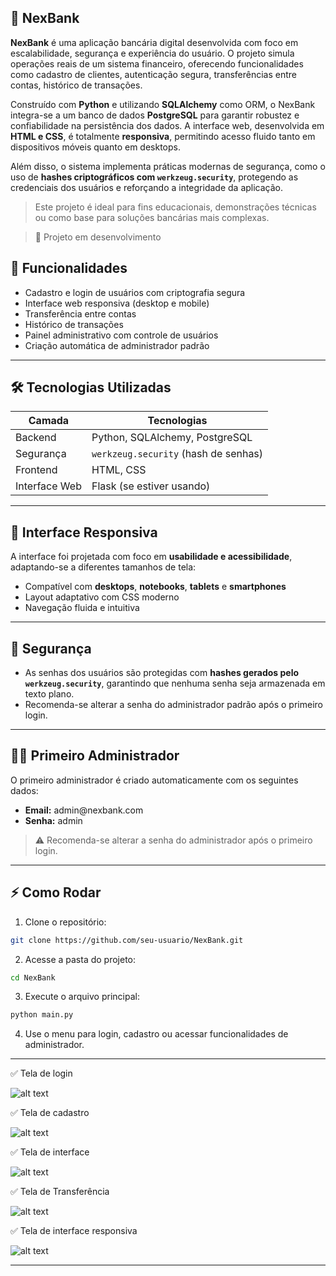 ## 🏦 NexBank

**NexBank** é uma aplicação bancária digital desenvolvida com foco em escalabilidade, segurança e experiência do usuário. O projeto simula operações reais de um sistema financeiro, oferecendo funcionalidades como cadastro de clientes, autenticação segura, transferências entre contas, histórico de transações.

Construído com **Python** e utilizando **SQLAlchemy** como ORM, o NexBank integra-se a um banco de dados **PostgreSQL** para garantir robustez e confiabilidade na persistência dos dados. A interface web, desenvolvida em **HTML e CSS**, é totalmente **responsiva**, permitindo acesso fluido tanto em dispositivos móveis quanto em desktops.

Além disso, o sistema implementa práticas modernas de segurança, como o uso de **hashes criptográficos com `werkzeug.security`**, protegendo as credenciais dos usuários e reforçando a integridade da aplicação.

> Este projeto é ideal para fins educacionais, demonstrações técnicas ou como base para soluções bancárias mais complexas.


> 🚧 Projeto em desenvolvimento



## 🚀 Funcionalidades
- Cadastro e login de usuários com criptografia segura  
- Interface web responsiva (desktop e mobile)  
- Transferência entre contas  
- Histórico de transações  
- Painel administrativo com controle de usuários  
- Criação automática de administrador padrão

---

## 🛠 Tecnologias Utilizadas

| Camada         | Tecnologias                          |
|----------------|--------------------------------------|
| Backend        | Python, SQLAlchemy, PostgreSQL       |
| Segurança      | `werkzeug.security` (hash de senhas) |
| Frontend       | HTML, CSS                            |
| Interface Web  | Flask (se estiver usando)            |

---

## 📱 Interface Responsiva

A interface foi projetada com foco em **usabilidade e acessibilidade**, adaptando-se a diferentes tamanhos de tela:

- Compatível com **desktops**, **notebooks**, **tablets** e **smartphones**
- Layout adaptativo com CSS moderno
- Navegação fluida e intuitiva

---

## 🔐 Segurança

- As senhas dos usuários são protegidas com **hashes gerados pelo `werkzeug.security`**, garantindo que nenhuma senha seja armazenada em texto plano.
- Recomenda-se alterar a senha do administrador padrão após o primeiro login.

---
## 🧑‍💻 Primeiro Administrador

O primeiro administrador é criado automaticamente com os seguintes dados:

* **Email:** admin\@nexbank.com
* **Senha:** admin

> ⚠️ Recomenda-se alterar a senha do administrador após o primeiro login.

---



## ⚡ Como Rodar

1. Clone o repositório:

```bash
git clone https://github.com/seu-usuario/NexBank.git
```

2. Acesse a pasta do projeto:

```bash
cd NexBank
```

3. Execute o arquivo principal:

```bash
python main.py
```

4. Use o menu para login, cadastro ou acessar funcionalidades de administrador.

---


✅ Tela de login

![alt text](/fotos/login.png)

✅ Tela de cadastro

![alt text](/fotos/cadastro.png)

✅ Tela de interface

![alt text](/fotos/home.png)

✅ Tela de Transferência

![alt text](/fotos/transferencia.png)

✅ Tela de interface responsiva

![alt text](/fotos/resposividade.png)

---






